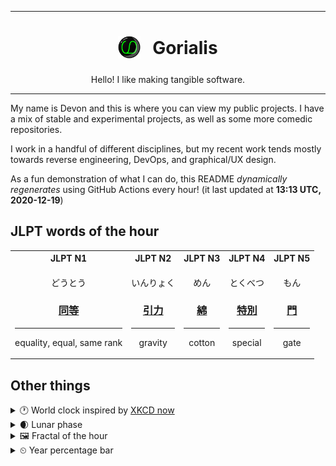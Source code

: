 ***

<h1 align="center">
<sub>
    <img src="readme/resources/avatar.png" height="36">
</sub>
&nbsp;
Gorialis
</h1>
<p align="center">
Hello! I like making tangible software.
</p>

***

My name is Devon and this is where you can view my public projects. I have a mix of stable and experimental projects, as well as some more comedic repositories.

I work in a handful of different disciplines, but my recent work tends mostly towards reverse engineering, DevOps, and graphical/UX design.

As a fun demonstration of what I can do, this README *dynamically regenerates* using GitHub Actions every hour! (it last updated at **13:13 UTC, 2020-12-19**)

<h2>JLPT words of the hour</h2>
<table>
    <tr>
        <th>JLPT N1</th>
        <th>JLPT N2</th>
        <th>JLPT N3</th>
        <th>JLPT N4</th>
        <th>JLPT N5</th>
    </tr>
    <tr>
        <td>
            <p align="center">どうとう</p>
            <h3 align="center"><b><a href="https://jisho.org/search/%E5%90%8C%E7%AD%89">同等</a></b></h3>
            <hr>
            <p align="center">equality,<wbr> equal,<wbr> same rank</p>
        </td>
        <td>
            <p align="center">いんりょく</p>
            <h3 align="center"><b><a href="https://jisho.org/search/%E5%BC%95%E5%8A%9B">引力</a></b></h3>
            <hr>
            <p align="center">gravity</p>
        </td>
        <td>
            <p align="center">めん</p>
            <h3 align="center"><b><a href="https://jisho.org/search/%E7%B6%BF">綿</a></b></h3>
            <hr>
            <p align="center">cotton</p>
        </td>
        <td>
            <p align="center">とくべつ</p>
            <h3 align="center"><b><a href="https://jisho.org/search/%E7%89%B9%E5%88%A5">特別</a></b></h3>
            <hr>
            <p align="center">special</p>
        </td>
        <td>
            <p align="center">もん</p>
            <h3 align="center"><b><a href="https://jisho.org/search/%E9%96%80">門</a></b></h3>
            <hr>
            <p align="center">gate</p>
        </td>
    </tr>
</table>

<h2>Other things</h2>
<details>
<summary>🕐  World clock inspired by <a href="https://xkcd.com/now">XKCD now</a></summary>

> <img src="generated/now.png" width="512">

</details>
<details>
<summary>🌒 Lunar phase</summary>

The moon is approximately 18.54% through its phase (Waxing Crescent).

</details>
<details>
<summary>&#x1f5bc; Fractal of the hour</summary>

> <img src="generated/fractal.png" width="512">

</details>
<details>
<summary>&#x23f2; Year percentage bar</summary>
<pre><code>2020 [███████████████████▁] 96.60%</code></pre>
</details>
